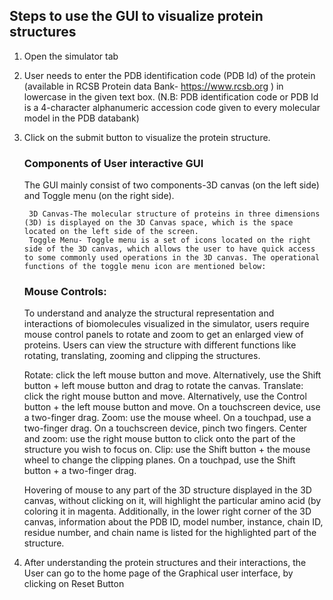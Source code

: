 ## Steps to use the GUI to visualize protein structures

1. Open the simulator tab
2. User needs to enter the PDB identification code (PDB Id) of the protein (available in RCSB Protein data Bank- https://www.rcsb.org ) in lowercase in the given text box. (N.B: PDB identification code or PDB Id is a 4-character alphanumeric accession code given to every molecular model in the PDB databank)
3. Click on the submit button to visualize the protein structure.

    ### Components of User interactive GUI
    
     The GUI mainly consist of two components-3D canvas (on the left side) and Toggle menu (on the right side).
     
        3D Canvas-The molecular structure of proteins in three dimensions (3D) is displayed on the 3D Canvas space, which is the space located on the left side of the screen.
        Toggle Menu- Toggle menu is a set of icons located on the right side of the 3D canvas, which allows the user to have quick access to some commonly used operations in the 3D canvas. The operational functions of the toggle menu icon are mentioned below:

    ### Mouse Controls: 
    To understand and analyze the structural representation and interactions of biomolecules visualized in the simulator, users require mouse control panels to rotate and zoom to get an enlarged view of proteins. Users can view the structure with different functions like rotating, translating, zooming and clipping the structures.
    
    Rotate: click the left mouse button and move. Alternatively, use the Shift button + left mouse button and drag to rotate the canvas.
    Translate: click the right mouse button and move. Alternatively, use the Control button + the left mouse button and move. On a touchscreen device, use a two-finger drag.
    Zoom: use the mouse wheel. On a touchpad, use a two-finger drag. On a touchscreen device, pinch two fingers.
    Center and zoom: use the right mouse button to click onto the part of the structure you wish to focus on.
    Clip: use the Shift button + the mouse wheel to change the clipping planes. On a touchpad, use the Shift button + a two-finger drag.
    
    
    Hovering of mouse to any part of the 3D structure displayed in the 3D canvas, without clicking on it, will highlight the particular amino acid (by coloring it in magenta. Additionally, in the lower right corner of the 3D canvas, information about the PDB ID, model number, instance, chain ID, residue number, and chain name is listed for the highlighted part of the structure.

4. After understanding the protein structures and their interactions, the User can go to the home page of the Graphical user interface, by clicking on Reset Button
